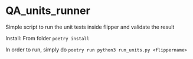 # QA_units_runner
Simple script to run the unit tests inside flipper and validate the result


Install: 
From folder `poetry install`

In order to run, simply do `poetry run python3 run_units.py <flippername>`
